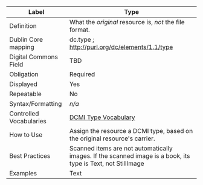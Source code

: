 | Label                   | Type                                                                                                         |
| ----------------------- | ------------------------------------------------------------------------------------------------------------ |
| Definition              | What the _original_ resource is, _not_ the file format.                                                      |
| Dublin Core mapping     | dc.type ; <http://purl.org/dc/elements/1.1/type>                                                             |
| Digital Commons Field   | TBD                                                                                                          |
| Obligation              | Required                                                                                                     |
| Displayed               | Yes                                                                                                          |
| Repeatable              | No                                                                                                           |
| Syntax/Formatting       | _n/a_                                                                                                        |
| Controlled Vocabularies | [DCMI Type Vocabulary](https://www.dublincore.org/specifications/dublin-core/dcmi-terms/#section-7)          |
| How to Use              | Assign the resource a DCMI type, based on the original resource's carrier.                                   |
| Best Practices          | Scanned items are not automatically images. If the scanned image is a book, its type is Text, not StillImage |
| Examples                | Text                                                                                                         |
